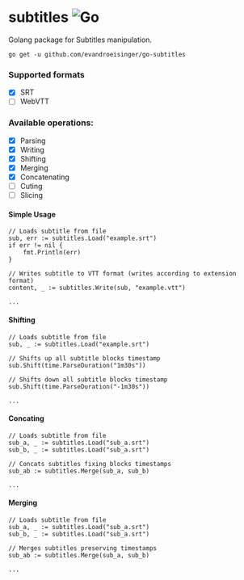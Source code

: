 # subtitles ![Go](https://github.com/evandroeisinger/subtitles/workflows/Go/badge.svg)
Golang package for Subtitles manipulation. 

```shell
go get -u github.com/evandroeisinger/go-subtitles
```

### Supported formats
- [x] SRT
- [ ] WebVTT

### Available operations:
- [x] Parsing 
- [x] Writing
- [x] Shifting
- [x] Merging
- [x] Concatenating
- [ ] Cuting 
- [ ] Slicing

#### Simple Usage
```golang
// Loads subtitle from file 
sub, err := subtitles.Load("example.srt")
if err != nil {
    fmt.Println(err)
}

// Writes subtitle to VTT format (writes according to extension format)
content, _ := subtitles.Write(sub, "example.vtt")

...
```

#### Shifting
```golang
// Loads subtitle from file 
sub, _ := subtitles.Load("example.srt")

// Shifts up all subtitle blocks timestamp
sub.Shift(time.ParseDuration("1m30s"))

// Shifts down all subtitle blocks timestamp
sub.Shift(time.ParseDuration("-1m30s"))

...
```

#### Concating
```golang
// Loads subtitle from file 
sub_a, _ := subtitles.Load("sub_a.srt")
sub_b, _ := subtitles.Load("sub_a.srt")

// Concats subtitles fixing blocks timestamps
sub_ab := subtitles.Merge(sub_a, sub_b)

...
```

#### Merging
```golang
// Loads subtitle from file 
sub_a, _ := subtitles.Load("sub_a.srt")
sub_b, _ := subtitles.Load("sub_a.srt")

// Merges subtitles preserving timestamps
sub_ab := subtitles.Merge(sub_a, sub_b)

...
```